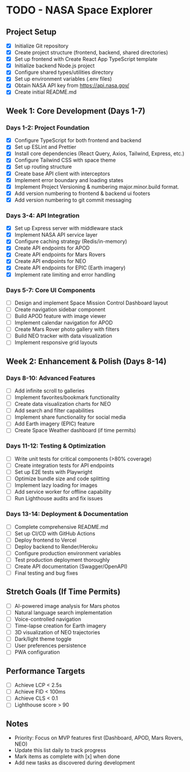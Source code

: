 # TODO - NASA Space Explorer

## Project Setup
- [x] Initialize Git repository
- [x] Create project structure (frontend, backend, shared directories)
- [x] Set up frontend with Create React App TypeScript template
- [x] Initialize backend Node.js project
- [x] Configure shared types/utilities directory
- [x] Set up environment variables (.env files)
- [x] Obtain NASA API key from https://api.nasa.gov/
- [x] Create initial README.md

## Week 1: Core Development (Days 1-7)

### Days 1-2: Project Foundation
- [x] Configure TypeScript for both frontend and backend
- [x] Set up ESLint and Prettier
- [x] Install core dependencies (React Query, Axios, Tailwind, Express, etc.)
- [x] Configure Tailwind CSS with space theme
- [x] Set up routing structure
- [x] Create base API client with interceptors
- [x] Implement error boundary and loading states
- [x] Implement Project Versioning & numbering major.minor.build format. 
- [x] Add version numbering to frontend & backend ui footers
- [x] Add version numbering to git commit messaging

### Days 3-4: API Integration
- [x] Set up Express server with middleware stack
- [x] Implement NASA API service layer
- [x] Configure caching strategy (Redis/in-memory)
- [x] Create API endpoints for APOD
- [x] Create API endpoints for Mars Rovers
- [x] Create API endpoints for NEO
- [x] Create API endpoints for EPIC (Earth imagery)
- [x] Implement rate limiting and error handling

### Days 5-7: Core UI Components
- [ ] Design and implement Space Mission Control Dashboard layout
- [ ] Create navigation sidebar component
- [ ] Build APOD feature with image viewer
- [ ] Implement calendar navigation for APOD
- [ ] Create Mars Rover photo gallery with filters
- [ ] Build NEO tracker with data visualization
- [ ] Implement responsive grid layouts

## Week 2: Enhancement & Polish (Days 8-14)

### Days 8-10: Advanced Features
- [ ] Add infinite scroll to galleries
- [ ] Implement favorites/bookmark functionality
- [ ] Create data visualization charts for NEO
- [ ] Add search and filter capabilities
- [ ] Implement share functionality for social media
- [ ] Add Earth imagery (EPIC) feature
- [ ] Create Space Weather dashboard (if time permits)

### Days 11-12: Testing & Optimization
- [ ] Write unit tests for critical components (>80% coverage)
- [ ] Create integration tests for API endpoints
- [ ] Set up E2E tests with Playwright
- [ ] Optimize bundle size and code splitting
- [ ] Implement lazy loading for images
- [ ] Add service worker for offline capability
- [ ] Run Lighthouse audits and fix issues

### Days 13-14: Deployment & Documentation
- [ ] Complete comprehensive README.md
- [ ] Set up CI/CD with GitHub Actions
- [ ] Deploy frontend to Vercel
- [ ] Deploy backend to Render/Heroku
- [ ] Configure production environment variables
- [ ] Test production deployment thoroughly
- [ ] Create API documentation (Swagger/OpenAPI)
- [ ] Final testing and bug fixes

## Stretch Goals (If Time Permits)
- [ ] AI-powered image analysis for Mars photos
- [ ] Natural language search implementation
- [ ] Voice-controlled navigation
- [ ] Time-lapse creation for Earth imagery
- [ ] 3D visualization of NEO trajectories
- [ ] Dark/light theme toggle
- [ ] User preferences persistence
- [ ] PWA configuration

## Performance Targets
- [ ] Achieve LCP < 2.5s
- [ ] Achieve FID < 100ms
- [ ] Achieve CLS < 0.1
- [ ] Lighthouse score > 90

## Notes
- Priority: Focus on MVP features first (Dashboard, APOD, Mars Rovers, NEO)
- Update this list daily to track progress
- Mark items as complete with [x] when done
- Add new tasks as discovered during development